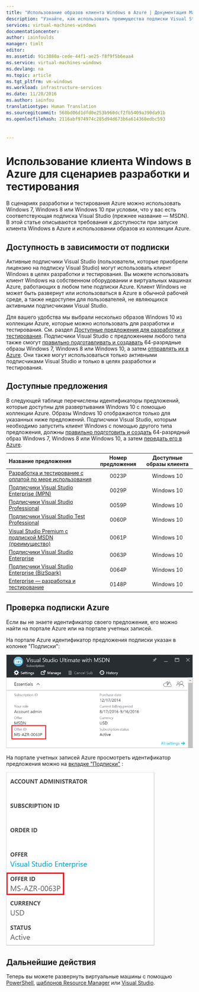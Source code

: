 ```yaml
---
title: "Использование образов клиента Windows в Azure | Документация Майкрософт"
description: "Узнайте, как использовать преимущества подписки Visual Studio для развертывания Windows 7, 8 или 10 в Azure в сценариях разработки и тестирования."
services: virtual-machines-windows
documentationcenter: 
author: iainfoulds
manager: timlt
editor: 
ms.assetid: 91c3880a-cede-44f1-ae25-f8f9f5b6eaa4
ms.service: virtual-machines-windows
ms.devlang: na
ms.topic: article
ms.tgt_pltfrm: vm-windows
ms.workload: infrastructure-services
ms.date: 11/28/2016
ms.author: iainfou
translationtype: Human Translation
ms.sourcegitcommit: 568bd06d1dfd0e253b960dcf2fb5409a390da91b
ms.openlocfilehash: 2116abf974974c285d94d673b6a614360edbc593


---
```

# <a name="using-windows-client-in-azure-for-devtest-scenarios"></a>Использование клиента Windows в Azure для сценариев разработки и тестирования
В сценариях разработки и тестирования Azure можно использовать Windows 7, Windows 8 или Windows 10 при условии, что у вас есть соответствующая подписка Visual Studio (прежнее название — MSDN). В этой статье описываются требования к доступности при запуске клиента Windows в Azure и использовании образов из коллекции Azure.

## <a name="subscription-eligibility"></a>Доступность в зависимости от подписки
Активные подписчики Visual Studio (пользователи, которые приобрели лицензию на подписку Visual Studio) могут использовать клиент Windows в целях разработки и тестирования. Вы можете использовать клиент Windows на собственном оборудовании и виртуальных машинах Azure, работающих в любом типе подписки Azure. Клиент Windows не может быть развернут или использоваться в Azure в обычной рабочей среде, а также недоступен для пользователей, не являющихся активными подписчиками Visual Studio.

Для вашего удобства мы выбрали несколько образов Windows 10 из коллекции Azure, которые можно использовать для разработки и тестирования. См. раздел [Доступные предложения для разработки и тестирования](#eligible-offers). Подписчики Visual Studio с предложением любого типа также смогут [правильно подготавливать и создавать](virtual-machines-windows-prepare-for-upload-vhd-image.md?toc=%2fazure%2fvirtual-machines%2fwindows%2ftoc.json) 64-разрядные образы Windows 7, Windows 8 или Windows 10, а затем [отправлять их в Azure](virtual-machines-windows-upload-image.md?toc=%2fazure%2fvirtual-machines%2fwindows%2ftoc.json). Они также могут использоваться только активными подписчиками Visual Studio и только в целях разработки и тестирования.

## <a name="eligible-offers"></a>Доступные предложения
В следующей таблице перечислены идентификаторы предложений, которые доступны для развертывания Windows 10 с помощью коллекции Azure. Образы Windows 10 отображаются только для указанных ниже предложений. Подписчики Visual Studio, которым необходимо запустить клиент Windows с помощью другого типа предложения, должны [правильно подготовить и создать](virtual-machines-windows-prepare-for-upload-vhd-image.md?toc=%2fazure%2fvirtual-machines%2fwindows%2ftoc.json) 64-разрядный образ Windows 7, Windows 8 или Windows 10, а затем [передать его в Azure](virtual-machines-windows-upload-image.md?toc=%2fazure%2fvirtual-machines%2fwindows%2ftoc.json).

| Название предложения | Номер предложения | Доступные образы клиента |
|:--- |:---:|:---:|
| [Разработка и тестирование с оплатой по мере использования](https://azure.microsoft.com/offers/ms-azr-0023p/) |0023P |Windows 10 |
| [Подписчики Visual Studio Enterprise (MPN)](https://azure.microsoft.com/offers/ms-azr-0029p/) |0029P |Windows 10 |
| [Подписчики Visual Studio Professional](https://azure.microsoft.com/offers/ms-azr-0059p/) |0059P |Windows 10 |
| [Подписчики Visual Studio Test Professional](https://azure.microsoft.com/offers/ms-azr-0060p/) |0060P |Windows 10 |
| [Visual Studio Premium с подпиской MSDN (преимущество)](https://azure.microsoft.com/offers/ms-azr-0061p/) |0061P |Windows 10 |
| [Подписчики Visual Studio Enterprise](https://azure.microsoft.com/offers/ms-azr-0063p/) |0063P |Windows 10 |
| [Подписчики Visual Studio Enterprise (BizSpark)](https://azure.microsoft.com/offers/ms-azr-0064p/) |0064P |Windows 10 |
| [Enterprise — разработка и тестирование](https://azure.microsoft.com/ofers/ms-azr-0148p/) |0148P |Windows 10 |

## <a name="check-your-azure-subscription"></a>Проверка подписки Azure
Если вы не знаете идентификатор своего предложения, его можно найти на портале Azure или на портале учетных записей.

На портале Azure идентификатор предложения подписки указан в колонке "Подписки":

![Сведения об идентификаторе предложения на портале Azure](./media/virtual-machines-windows-client-images/offer_id_azure_portal.png) 

На портале учетных записей Azure просмотреть идентификатор предложения можно на [вкладке "Подписки"](http://account.windowsazure.com/Subscriptions) :

![Сведения об идентификаторе предложения на портале учетных записей Azure](./media/virtual-machines-windows-client-images/offer_id_azure_account_portal.png) 

## <a name="next-steps"></a>Дальнейшие действия
Теперь вы можете развернуть виртуальные машины с помощью [PowerShell](virtual-machines-windows-ps-create.md?toc=%2fazure%2fvirtual-machines%2fwindows%2ftoc.json), [шаблонов Resource Manager](virtual-machines-windows-ps-template.md?toc=%2fazure%2fvirtual-machines%2fwindows%2ftoc.json) или [Visual Studio](../vs-azure-tools-resource-groups-deployment-projects-create-deploy.md).




<!--HONumber=Nov16_HO5-->


